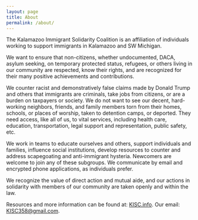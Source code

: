 ```yaml
---
layout: page
title: About
permalink: /about/
---
```


The Kalamazoo Immigrant Solidarity Coalition is an affiliation of individuals working to support immigrants in Kalamazoo and SW Michigan.

We want to ensure that non-citizens, whether undocumented, DACA, asylum seeking, on temporary protected status, refugees, or others living in our community are respected, know their rights, and are recognized for their many positive achievements and contributions.

We counter racist and demonstratively false claims made by Donald Trump and others that immigrants are criminals, take jobs from citizens, or are a burden on taxpayers or society. We do not want to see our decent, hard-working neighbors, friends, and family members torn from their homes, schools, or places of worship, taken to detention camps, or deported. They need access, like all of us, to vital services, including health care, education, transportation, legal support and representation, public safety, etc.

We work in teams to educate ourselves and others, support individuals and families, influence social institutions, develop resources to counter and address scapegoating and anti-immigrant hysteria. Newcomers are welcome to join any of these subgroups. We communicate by email and encrypted phone applications, as individuals prefer.

We recognize the value of direct action and mutual aide, and our actions in solidarity with members of our community are taken openly and within the law.

Resources and more information can be found at: [KISC.info](https://kisc.info). Our email: [KISC358@gmail.com](mailto:KISC358@gmail.com).
